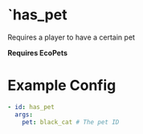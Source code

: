 # `has_pet

Requires a player to have a certain pet

**Requires EcoPets**

# Example Config
```yaml
- id: has_pet
  args:
    pet: black_cat # The pet ID
```
